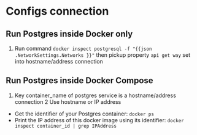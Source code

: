 # Configs connection

## Run Postgres inside Docker only

1. Run command `docker inspect postgresql -f "{{json .NetworkSettings.Networks }}"`
   then pickup property `api get way` set into hostname/address connection

## Run Postgres inside Docker Compose

1. Key container_name of postgres service is a hostname/address connection
2 Use hostname or IP address

- Get the identifier of your Postgres container: `docker ps`
- Print the IP address of this docker image using its identifier:
  `docker inspect container_id | grep IPAddress`

